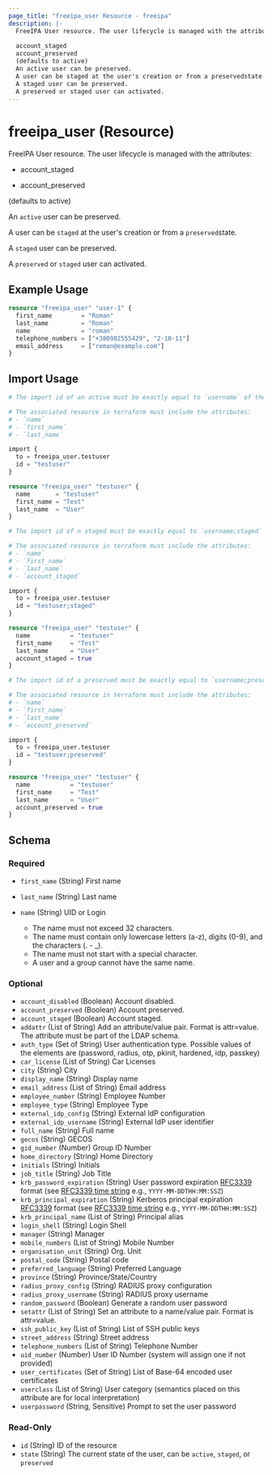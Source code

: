 ```yaml
---
page_title: "freeipa_user Resource - freeipa"
description: |-
  FreeIPA User resource. The user lifecycle is managed with the attributes:
  
  account_staged
  account_preserved
  (defaults to active)
  An active user can be preserved.
  A user can be staged at the user's creation or from a preservedstate.
  A staged user can be preserved.
  A preserved or staged user can activated.
---
```


# freeipa_user (Resource)

FreeIPA User resource. The user lifecycle is managed with the attributes:

- account_staged

- account_preserved

(defaults to active)

An `active` user can be preserved.

A user can be `staged` at the user's creation or from a `preserved`state.

A `staged` user can be preserved.

A `preserved` or `staged` user can activated.


## Example Usage

```terraform
resource "freeipa_user" "user-1" {
  first_name        = "Roman"
  last_name         = "Roman"
  name              = "roman"
  telephone_numbers = ["+380982555429", "2-10-11"]
  email_address     = ["roman@example.com"]
}
```



## Import Usage

```terraform
# The import id of an active must be exactly equal to `username` of the user to import.

# The associated resource in terraform must include the attributes:
# - `name`
# - `first_name`
# - `last_name`

import {
  to = freeipa_user.testuser
  id = "testuser"
}

resource "freeipa_user" "testuser" {
  name       = "testuser"
  first_name = "Test"
  last_name  = "User"
}

# The import id of n staged must be exactly equal to `username;staged` of the user to import.

# The associated resource in terraform must include the attributes:
# - `name`
# - `first_name`
# - `last_name`
# - `account_staged`

import {
  to = freeipa_user.testuser
  id = "testuser;staged"
}

resource "freeipa_user" "testuser" {
  name           = "testuser"
  first_name     = "Test"
  last_name      = "User"
  account_staged = true
}

# The import id of a preserved must be exactly equal to `username;preserved` of the user to import.

# The associated resource in terraform must include the attributes:
# - `name`
# - `first_name`
# - `last_name`
# - `account_preserved`

import {
  to = freeipa_user.testuser
  id = "testuser;preserved"
}

resource "freeipa_user" "testuser" {
  name           = "testuser"
  first_name     = "Test"
  last_name      = "User"
  account_preserved = true
}
```


<!-- schema generated by tfplugindocs -->
## Schema

### Required

- `first_name` (String) First name
- `last_name` (String) Last name
- `name` (String) UID or Login

	- The name must not exceed 32 characters.
	- The name must contain only lowercase letters (a-z), digits (0-9), and the characters (. - _).
	- The name must not start with a special character.
	- A user and a group cannot have the same name.

### Optional

- `account_disabled` (Boolean) Account disabled.
- `account_preserved` (Boolean) Account preserved.
- `account_staged` (Boolean) Account staged.
- `addattr` (List of String) Add an attribute/value pair. Format is attr=value. The attribute must be part of the LDAP schema.
- `auth_type` (Set of String) User authentication type. Possible values of the elements are (password, radius, otp, pkinit, hardened, idp, passkey)
- `car_license` (List of String) Car Licenses
- `city` (String) City
- `display_name` (String) Display name
- `email_address` (List of String) Email address
- `employee_number` (String) Employee Number
- `employee_type` (String) Employee Type
- `external_idp_config` (String) External IdP configuration
- `external_idp_username` (String) External IdP user identifier
- `full_name` (String) Full name
- `gecos` (String) GECOS
- `gid_number` (Number) Group ID Number
- `home_directory` (String) Home Directory
- `initials` (String) Initials
- `job_title` (String) Job Title
- `krb_password_expiration` (String) User password expiration [RFC3339](https://datatracker.ietf.org/doc/html/rfc3339#section-5.8) format (see [RFC3339 time string](https://tools.ietf.org/html/rfc3339#section-5.8) e.g., `YYYY-MM-DDTHH:MM:SSZ`)
- `krb_principal_expiration` (String) Kerberos principal expiration [RFC3339](https://datatracker.ietf.org/doc/html/rfc3339#section-5.8) format (see [RFC3339 time string](https://tools.ietf.org/html/rfc3339#section-5.8) e.g., `YYYY-MM-DDTHH:MM:SSZ`)
- `krb_principal_name` (List of String) Principal alias
- `login_shell` (String) Login Shell
- `manager` (String) Manager
- `mobile_numbers` (List of String) Mobile Number
- `organisation_unit` (String) Org. Unit
- `postal_code` (String) Postal code
- `preferred_language` (String) Preferred Language
- `province` (String) Province/State/Country
- `radius_proxy_config` (String) RADIUS proxy configuration
- `radius_proxy_username` (String) RADIUS proxy username
- `random_password` (Boolean) Generate a random user password
- `setattr` (List of String) Set an attribute to a name/value pair. Format is attr=value.
- `ssh_public_key` (List of String) List of SSH public keys
- `street_address` (String) Street address
- `telephone_numbers` (List of String) Telephone Number
- `uid_number` (Number) User ID Number (system will assign one if not provided)
- `user_certificates` (Set of String) List of Base-64 encoded user certificates
- `userclass` (List of String) User category (semantics placed on this attribute are for local interpretation)
- `userpassword` (String, Sensitive) Prompt to set the user password

### Read-Only

- `id` (String) ID of the resource
- `state` (String) The current state of the user, can be `active`, `staged`, or `preserved`
